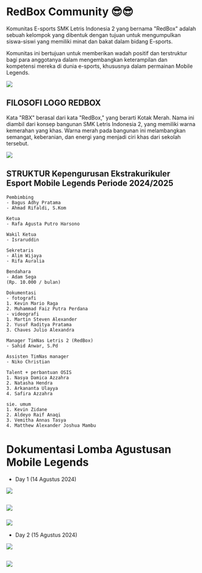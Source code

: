 # RedBox Community 😎😎
  Komunitas E-sports SMK Letris Indonesia 2 yang bernama "RedBox" adalah sebuah kelompok yang dibentuk dengan tujuan untuk mengumpulkan siswa-siswi yang memiliki minat dan bakat dalam bidang E-sports.

Komunitas ini bertujuan untuk memberikan wadah positif dan terstruktur bagi para anggotanya dalam mengembangkan keterampilan dan kompetensi mereka di dunia
e-sports, khususnya dalam permainan Mobile Legends.

<img src="./r1.jpg">

## FILOSOFI LOGO REDBOX
Kata "RBX" berasal dari kata "RedBox," yang berarti Kotak Merah. Nama ini diambil dari konsep bangunan SMK Letris Indonesia 2, yang memiliki warna kemerahan yang khas. Warna merah pada bangunan ini melambangkan semangat, keberanian, dan energi yang menjadi ciri khas dari sekolah tersebut.

<img src="./lets.jpeg">

## STRUKTUR Kepengurusan Ekstrakurikuler Esport Mobile Legends Periode 2024/2025

```
Pembimbing
- Bagus Adhy Pratama
- Ahmad Rifaldi, S.Kom

Ketua
- Rafa Agusta Putro Harsono

Wakil Ketua
- Israruddin

Sekretaris 
- Alim Wijaya
- Rifa Auralia

Bendahara 
- Adam Sega
(Rp. 10.000 / bulan)

Dokumentasi 
- fotografi
1. Kevin Mario Raga
2. Muhammad Faiz Putra Perdana 
- videografi
1. Martin Steven Alexander
2. Yusuf Raditya Pratama
3. Chaves Julio Alexandra

Manager TimNas Letris 2 (RedBox)
- Sahid Anwar, S.Pd

Assisten TimNas manager
- Niko Christian

Talent + perbantuan OSIS 
1. Nasya Damica Azzahra
2. Natasha Hendra
3. Arkananta Ulayya
4. Safira Azzahra

sie. umum
1. Kevin Zidane
2. Aldeyo Raif Anaqi
3. Vemitha Annas Tasya
4. Matthew Alexander Joshua Mambu
```

# Dokumentasi Lomba Agustusan Mobile Legends 

- Day 1 (14 Agustus 2024)

<img src="./a1.jpg">

## <img src="./a2.jpg">

### <img src="./a3.jpg">

- Day 2 (15 Agustus 2024)

<img src="./b1.jpg">

## <img src="./b2.jpg">

